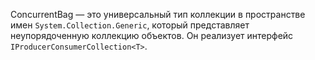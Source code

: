 ConcurrentBag<T> — это универсальный тип коллекции в пространстве имен `System.Collection.Generic`, который представляет неупорядоченную коллекцию объектов. Он реализует интерфейс `IProducerConsumerCollection<T>`.
